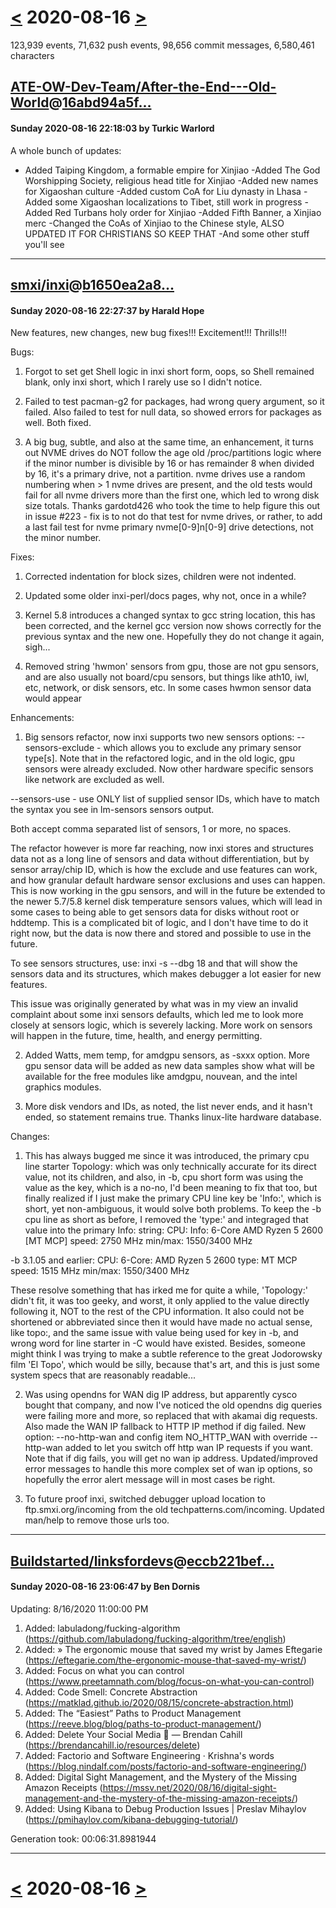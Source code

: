 # [<](2020-08-15.md) 2020-08-16 [>](2020-08-17.md)

123,939 events, 71,632 push events, 98,656 commit messages, 6,580,461 characters


## [ATE-OW-Dev-Team/After-the-End---Old-World](https://github.com/ATE-OW-Dev-Team/After-the-End---Old-World)@[16abd94a5f...](https://github.com/ATE-OW-Dev-Team/After-the-End---Old-World/commit/16abd94a5f9c336a2e98b2dd81f18f45285203a1)
#### Sunday 2020-08-16 22:18:03 by Turkic Warlord

A whole bunch of updates:
- Added Taiping Kingdom, a formable empire for Xinjiao
-Added The God Worshipping Society, religious head title for Xinjiao
-Added new names for Xigaoshan culture
-Added custom CoA for Liu dynasty in Lhasa
-Added some Xigaoshan localizations to Tibet, still work in progress
-Added Red Turbans holy order for Xinjiao
-Added Fifth Banner, a Xinjiao merc
-Changed the CoAs of Xinjiao to the Chinese style, ALSO UPDATED IT FOR CHRISTIANS SO KEEP THAT
-And some other stuff you'll see

---
## [smxi/inxi](https://github.com/smxi/inxi)@[b1650ea2a8...](https://github.com/smxi/inxi/commit/b1650ea2a8efa0c74d0623249c79532fb2de6a29)
#### Sunday 2020-08-16 22:27:37 by Harald Hope

New features, new changes, new bug fixes!!! Excitement!!! Thrills!!!

Bugs:
1. Forgot to set get Shell logic in inxi short form, oops, so Shell remained blank,
only inxi short, which I rarely use so I didn't notice.

2. Failed to test pacman-g2 for packages, had wrong query argument, so it failed.
Also failed to test for null data, so showed errors for packages as well. Both
fixed.

3. A big bug, subtle, and also at the same time, an enhancement, it turns out NVME
drives do NOT follow the age old /proc/partitions logic where if the minor number is
divisible by 16 or has remainder 8 when divided by 16, it's a primary drive, not
a partition. nvme drives use a random numbering when > 1 nvme drives are present, and
the old tests would fail for all nvme drivers more than the first one, which led
to wrong disk size totals. Thanks gardotd426 who took the time to help figure this
out in issue #223 - fix is to not do that test for nvme drives, or rather, to add
a last fail test for nvme primary nvme[0-9]n[0-9] drive detections, not the minor
number.

Fixes:
1. Corrected indentation for block sizes, children were not indented.

2. Updated some older inxi-perl/docs pages, why not, once in a while?

3. Kernel 5.8 introduces a changed syntax to gcc string location, this has been
corrected, and the kernel gcc version now shows correctly for the previous
syntax and the new one. Hopefully they do not change it again, sigh...

4. Removed string 'hwmon' sensors from gpu, those are not gpu sensors, and
are also usually not board/cpu sensors, but things like ath10, iwl, etc,
network, or disk sensors, etc. In some cases hwmon sensor data would appear

Enhancements:
1. Big sensors refactor, now inxi supports two new sensors options:
--sensors-exclude - which allows you to exclude any primary sensor type[s]. Note that
in the refactored logic, and in the old logic, gpu sensors were already excluded.
Now other hardware specific sensors like network are excluded as well.

--sensors-use - use ONLY list of supplied sensor IDs, which have to match the
syntax you see in lm-sensors sensors output.

Both accept comma separated list of sensors, 1 or more, no spaces.

The refactor however is more far reaching, now inxi stores and structures data
not as a long line of sensors and data without differentiation, but by sensor array/chip
ID, which is how  the exclude and use features can work, and how granular default
hardware sensor exclusions and uses can happen. This is now working in the gpu
sensors, and will in the future be extended to the newer 5.7/5.8 kernel disk
temperature sensors values, which will lead in some cases to being able to get
sensors data for disks without root or hddtemp. This is a complicated bit of logic,
and I don't have time to do it right now, but the data is now there and stored
and possible to use in the future.

To see sensors structures, use: inxi -s --dbg 18 and that will show the sensors data
and its structures, which makes debugger a lot easier for new features.

This issue was originally generated by what was in my view an invalid complaint
about some inxi sensors defaults, which led me to look more closely at sensors
logic, which is severely lacking. More work on sensors will happen in the future,
time, health, and energy permitting.

2. Added Watts, mem temp, for amdgpu sensors, as -sxxx option. More gpu sensor
data will be added as new data samples show what will be available for the
free modules like amdgpu, nouvean, and the intel graphics modules.

3. More disk vendors and IDs, as noted, the list never ends, and it hasn't ended,
so statement remains true. Thanks linux-lite hardware database.

Changes:

1. This has always bugged me since it was introduced, the primary cpu line starter
Topology: which was only technically accurate for its direct value, not its children,
and also, in -b, cpu short form was using the value as the key, which is a no-no,
I'd been meaning to fix that too, but finally realized if I just make the primary
CPU line key be 'Info:', which is short, yet non-ambiguous, it would solve both
problems.
To keep the -b cpu line as short as before, I removed the 'type:' and integraged
that value into the primary Info: string:
CPU:
  Info: 6-Core AMD Ryzen 5 2600 [MT MCP] speed: 2750 MHz min/max: 1550/3400 MHz

-b 3.1.05 and earlier:
CPU:
  6-Core: AMD Ryzen 5 2600 type: MT MCP speed: 1515 MHz min/max: 1550/3400 MHz

These resolve something that has irked me for quite a while, 'Topology:' didn't
fit, it was too geeky, and worst, it only applied to the value directly following
it, NOT to the rest of the CPU information. It also could not be shortened or
abbreviated since then it would have made no actual sense, like topo:, and the
same issue with value being used for key in -b, and wrong word for line starter
in -C would have existed. Besides, someone might think I was trying to make a
subtle reference to the great Jodorowsky film 'El Topo', which would be silly,
because that's art, and this is just some system specs that are reasonably
readable...

2. Was using opendns for WAN dig IP address, but apparently cysco bought that
company, and now I've noticed the old opendns dig queries were failing more and
more, so replaced that with akamai dig requests.
Also made the WAN IP fallback to HTTP IP method if dig failed. New option:
--no-http-wan and config item NO_HTTP_WAN with override --http-wan added to
let you switch off http wan IP requests if you want. Note that if dig fails,
you will get no wan ip address.
Updated/improved error messages to handle this more complex set of wan ip
options, so hopefully the error alert message will in most cases be right.

3. To future proof inxi, switched debugger upload location to ftp.smxi.org/incoming
from the old techpatterns.com/incoming. Updated man/help to remove those urls too.

---
## [Buildstarted/linksfordevs](https://github.com/Buildstarted/linksfordevs)@[eccb221bef...](https://github.com/Buildstarted/linksfordevs/commit/eccb221bef9290f22f773530d4ea84cc1a046412)
#### Sunday 2020-08-16 23:06:47 by Ben Dornis

Updating: 8/16/2020 11:00:00 PM

 1. Added: labuladong/fucking-algorithm
    (https://github.com/labuladong/fucking-algorithm/tree/english)
 2. Added: » The ergonomic mouse that saved my wrist by James Eftegarie
    (https://eftegarie.com/the-ergonomic-mouse-that-saved-my-wrist/)
 3. Added: Focus on what you can control
    (https://www.preetamnath.com/blog/focus-on-what-you-can-control)
 4. Added: Code Smell: Concrete Abstraction
    (https://matklad.github.io/2020/08/15/concrete-abstraction.html)
 5. Added: The “Easiest” Paths to Product Management
    (https://reeve.blog/blog/paths-to-product-management/)
 6. Added: Delete Your Social Media 📱 — Brendan Cahill
    (https://brendancahill.io/resources/delete)
 7. Added: Factorio and Software Engineering · Krishna's words
    (https://blog.nindalf.com/posts/factorio-and-software-engineering/)
 8. Added: Digital Sight Management, and the Mystery of the Missing Amazon Receipts
    (https://mssv.net/2020/08/16/digital-sight-management-and-the-mystery-of-the-missing-amazon-receipts/)
 9. Added: Using Kibana to Debug Production Issues | Preslav Mihaylov
    (https://pmihaylov.com/kibana-debugging-tutorial/)

Generation took: 00:06:31.8981944

---

# [<](2020-08-15.md) 2020-08-16 [>](2020-08-17.md)

